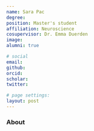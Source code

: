 ```yaml
---
name: Sara Pac
degree: 
position: Master's student
affiliation: Neuroscience
cosupervisor: Dr. Emma Duerden
image: 
alumni: true

# social
email: 
github: 
orcid: 
scholar: 
twitter:

# page settings:
layout: post
---
```


### About 

